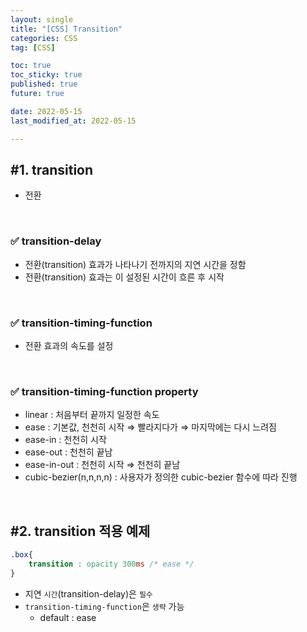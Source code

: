 ```yaml
---
layout: single
title: "[CSS] Transition"
categories: CSS
tag: [CSS]

toc: true
toc_sticky: true
published: true
future: true

date: 2022-05-15
last_modified_at: 2022-05-15

---
```


## #1. transition

- 전환

<br/>

### ✅ transition-delay

- 전환(transition) 효과가 나타나기 전까지의 지연 시간을 정함
- 전환(transition) 효과는 이 설정된 시간이 흐른 후 시작

<br/>

### ✅ transition-timing-function

- 전환 효과의 속도를 설정

<br/>

### ✅ transition-timing-function property

- linear : 처음부터 끝까지 일정한 속도
- ease : 기본값, 천천히 시작 ⇒ 빨라지다가 ⇒ 마지막에는 다시 느려짐
- ease-in : 천천히 시작
- ease-out : 천천히 끝남
- ease-in-out : 천천히 시작 ⇒ 천천히 끝남
- cubic-bezier(n,n,n,n) : 사용자가 정의한 cubic-bezier 함수에 따라 진행

<br/>

## #2. transition 적용 예제

```css
.box{
	transition : opacity 300ms /* ease */
}
```

- 지연 `시간`(transition-delay)은 `필수`
- `transition-timing-function`은 `생략` 가능
    - default : ease
